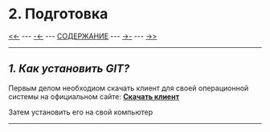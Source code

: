 # **2. Подготовка**

[<<-](./1-1.md) ---
[-<-](./1-4.md) ---
[СОДЕРЖАНИЕ](./README.md) ---
[->-](./2-2.md) ---
[->>](./3-1.md)

---

## *1. Как установить GIT?*

 Первым делом необходиом скачать клиент для своей операционной системы на официальном сайте:
**[Скачать клиент](https://git-scm.com/downloads)**

 Затем установить его на свой компьютер

---
